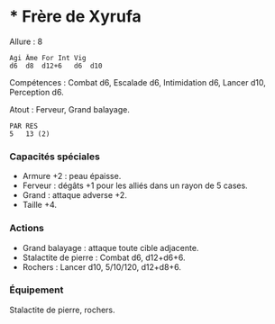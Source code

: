 # * Frère de Xyrufa

Allure : 8

	Agi	Âme	For	Int	Vig
	d6	d8	d12+6	d6	d10

Compétences : Combat d6, Escalade d6, Intimidation d6, Lancer d10, Perception d6.

Atout : Ferveur, Grand balayage.

	PAR	RES
	5	13 (2)

### Capacités spéciales
- Armure +2 : peau épaisse.
- Ferveur : dégâts +1 pour les alliés dans un rayon de 5 cases.
- Grand : attaque adverse +2.
- Taille +4.

### Actions
- Grand balayage : attaque toute cible adjacente.
- Stalactite de pierre : Combat d6, d12+d6+6.
- Rochers : Lancer d10, 5/10/120, d12+d8+6.

### Équipement
Stalactite de pierre, rochers.

